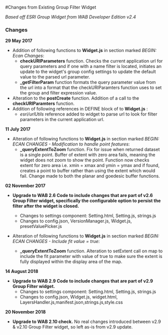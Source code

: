 #Changes from Existing Group Filter Widget

*Based off ESRI Group Widget from WAB Developer Edition v2.4*  



### Changes

**29 May 2017**     


- Addition of following functions to **Widget.js** in section marked *BEGIN: Ecan Changes*:  
    -  **checkURIParameters** function.  Checks the current application url for query parameters and if one with a name filter is located, initiates an update to the widget's group config settings to update the default value to the parsed url parameter.
    -  **\_getFilterParam** function formats the query parameter value from the url into a format that the checkURIParamters function uses to set the group and filter expression value.
- Alteration to the **postCreate** function.  Addition of a call to the **checkURIParamters** function.
- Addition of following references in DEFINE block of to **Widget.js** :
	- *esri/urlUtils* reference added to widget to parse url to look for filter parameters in the current application url.


**11 July 2017**

-  Alteration of following functions to **Widget.js** in section marked *BEGIN: ECAN CHANGES - Modification to handle point features*: 
	-  **\_queryExtentToZoom** function.  Fix for issue when returned dataset is a single point.  Buffer of extent with zero area fails, meaning the widget does not zoom to show the point.  Function now checks extent for zero area i.e. xmin = xmax and ymin = ymax and if found, creates a point to buffer rather than using the extent which would fail.  Change made to both the planar and goedesic buffer functions.


**02 November 2017**

-  **Upgrade to WAB 2.6 Code to include changes that are part of v2.6 Group Filter widget, specifically the configurable option to persist the filter after the widget is closed.**
	-  Changes to settings component: Setting.html, Setting.js, strings.js 
	-  Changes to config.json, VersionManager.js, Widget.js, presetValuePicker.js

-  Alteration of following functions to **Widget.js** in section marked *BEGIN: ECAN CHANGES - Include fit value = true*: 
	-  **\_queryExtentToZoom** function.  Alteration to setExtent call on map to include the fit parameter with value of true to make sure the extent is fully displayed within the display area of the map.


**14 August 2018**

-  **Upgrade to WAB 2.9 Code to include changes that are part of v2.9 Group Filter widget.**	
	-  Changes to settings component: Setting.html, Setting.js, strings.js
	-  Changes to config.json, Widget.js, widget.html, LayersHandler.js,manifest.json,strings.js,style.css

**20 November 2018**

-  **Upgrade to WAB 2.10 check.** No real changes introduced between v2.9 & v2.10 Group Filter widget, so left as-is from v2.9 update.

